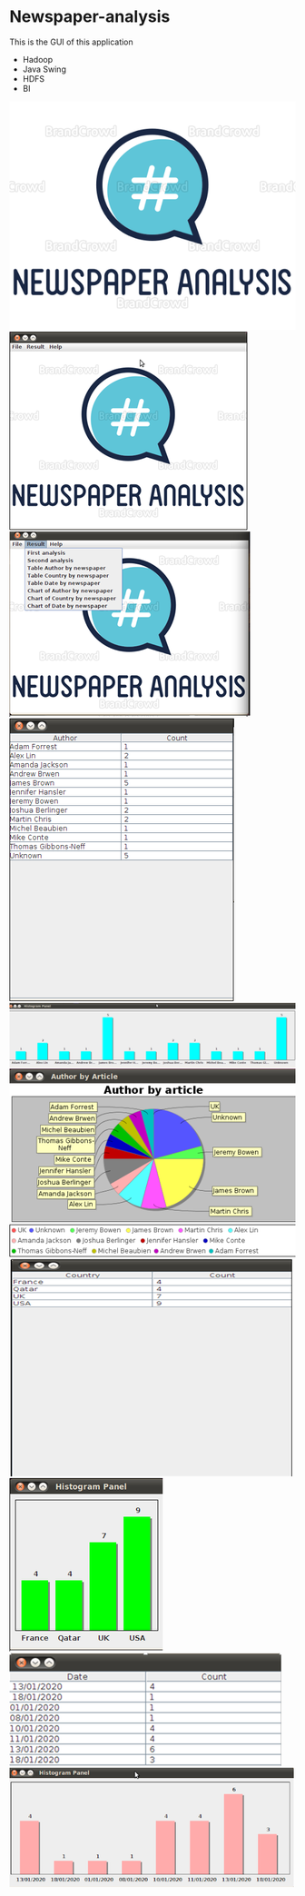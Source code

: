 # Newspaper-analysis

This is the GUI of this application 
<ul>
  <li>Hadoop</li>
  <li>Java Swing</li>
  <li>HDFS</li>
  <li>BI</li>
 </ul>
<div>
  <img src="image/large.png" />

  <img src="image/main.png" />
</div>

<img src="image/menu.png" />

<img src="image/Table_NewspaperByAuthor.png" />

<img src="image/Histogram_NewspaperByAuthor.png" />

<img src="image/Circul_NewspaperByAuthor.png" />

<img src="image/Table_NewspaperByCountry.png" />

<img src="image/Histogram_NewspaperByCountry.png" />

<img src="image/Table_NewspaperByDate.png" />

<img src="image/Histogram_NewspaperByDate.png" />
